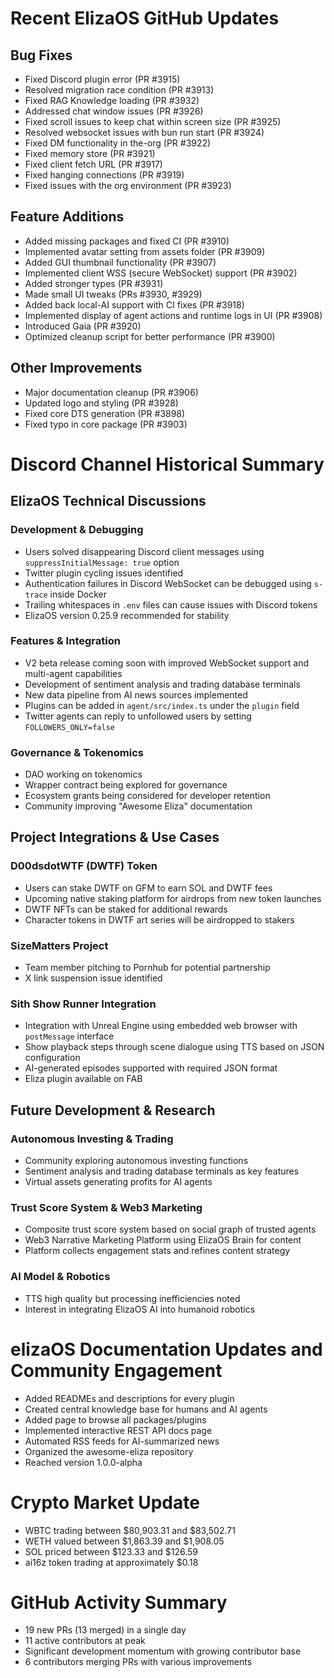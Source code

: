 # Recent ElizaOS GitHub Updates

## Bug Fixes
- Fixed Discord plugin error (PR #3915)
- Resolved migration race condition (PR #3913)
- Fixed RAG Knowledge loading (PR #3932)
- Addressed chat window issues (PR #3926)
- Fixed scroll issues to keep chat within screen size (PR #3925)
- Resolved websocket issues with bun run start (PR #3924)
- Fixed DM functionality in the-org (PR #3922)
- Fixed memory store (PR #3921)
- Fixed client fetch URL (PR #3917)
- Fixed hanging connections (PR #3919)
- Fixed issues with the org environment (PR #3923)

## Feature Additions
- Added missing packages and fixed CI (PR #3910)
- Implemented avatar setting from assets folder (PR #3909)
- Added GUI thumbnail functionality (PR #3907)
- Implemented client WSS (secure WebSocket) support (PR #3902)
- Added stronger types (PR #3931)
- Made small UI tweaks (PRs #3930, #3929)
- Added back local-AI support with CI fixes (PR #3918)
- Implemented display of agent actions and runtime logs in UI (PR #3908)
- Introduced Gaia (PR #3920)
- Optimized cleanup script for better performance (PR #3900)

## Other Improvements
- Major documentation cleanup (PR #3906)
- Updated logo and styling (PR #3928)
- Fixed core DTS generation (PR #3898)
- Fixed typo in core package (PR #3903)

# Discord Channel Historical Summary

## ElizaOS Technical Discussions

### Development & Debugging
- Users solved disappearing Discord client messages using `suppressInitialMessage: true` option
- Twitter plugin cycling issues identified
- Authentication failures in Discord WebSocket can be debugged using `s-trace` inside Docker
- Trailing whitespaces in `.env` files can cause issues with Discord tokens
- ElizaOS version 0.25.9 recommended for stability

### Features & Integration
- V2 beta release coming soon with improved WebSocket support and multi-agent capabilities
- Development of sentiment analysis and trading database terminals
- New data pipeline from AI news sources implemented
- Plugins can be added in `agent/src/index.ts` under the `plugin` field
- Twitter agents can reply to unfollowed users by setting `FOLLOWERS_ONLY=false`

### Governance & Tokenomics
- DAO working on tokenomics
- Wrapper contract being explored for governance
- Ecosystem grants being considered for developer retention
- Community improving "Awesome Eliza" documentation

## Project Integrations & Use Cases

### D00dsdotWTF (DWTF) Token
- Users can stake DWTF on GFM to earn SOL and DWTF fees
- Upcoming native staking platform for airdrops from new token launches
- DWTF NFTs can be staked for additional rewards
- Character tokens in DWTF art series will be airdropped to stakers

### SizeMatters Project
- Team member pitching to Pornhub for potential partnership
- X link suspension issue identified

### Sith Show Runner Integration
- Integration with Unreal Engine using embedded web browser with `postMessage` interface
- Show playback steps through scene dialogue using TTS based on JSON configuration
- AI-generated episodes supported with required JSON format
- Eliza plugin available on FAB

## Future Development & Research

### Autonomous Investing & Trading
- Community exploring autonomous investing functions
- Sentiment analysis and trading database terminals as key features
- Virtual assets generating profits for AI agents

### Trust Score System & Web3 Marketing
- Composite trust score system based on social graph of trusted agents
- Web3 Narrative Marketing Platform using ElizaOS Brain for content
- Platform collects engagement stats and refines content strategy

### AI Model & Robotics
- TTS high quality but processing inefficiencies noted
- Interest in integrating ElizaOS AI into humanoid robotics

# elizaOS Documentation Updates and Community Engagement

- Added READMEs and descriptions for every plugin
- Created central knowledge base for humans and AI agents
- Added page to browse all packages/plugins
- Implemented interactive REST API docs page
- Automated RSS feeds for AI-summarized news
- Organized the awesome-eliza repository
- Reached version 1.0.0-alpha

# Crypto Market Update

- WBTC trading between $80,903.31 and $83,502.71
- WETH valued between $1,863.39 and $1,908.05
- SOL priced between $123.33 and $126.59
- ai16z token trading at approximately $0.18

# GitHub Activity Summary

- 19 new PRs (13 merged) in a single day
- 11 active contributors at peak
- Significant development momentum with growing contributor base
- 6 contributors merging PRs with various improvements
